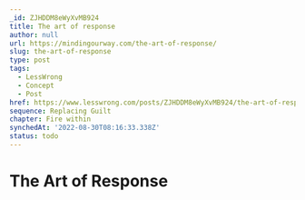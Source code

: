 ```yaml
---
_id: ZJHDDM8eWyXvMB924
title: The art of response
author: null
url: https://mindingourway.com/the-art-of-response/
slug: the-art-of-response
type: post
tags:
  - LessWrong
  - Concept
  - Post
href: https://www.lesswrong.com/posts/ZJHDDM8eWyXvMB924/the-art-of-response
sequence: Replacing Guilt
chapter: Fire within
synchedAt: '2022-08-30T08:16:33.338Z'
status: todo
---
```


# The Art of Response
